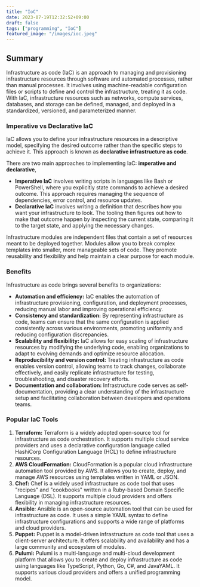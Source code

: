 ```yaml
---
title: "IoC"
date: 2023-07-19T12:32:52+09:00
draft: false
tags: ["programming", "IoC"]
featured_image: "/images/ioc.jpeg"
---
```


## Summary

Infrastructure as code (IaC) is an approach to managing and provisioning infrastructure resources through software and automated processes, rather than manual processes. It involves using machine-readable configuration files or scripts to define and control the infrastructure, treating it as code. With IaC, infrastructure resources such as networks, compute services, databases, and storage can be defined, managed, and deployed in a standardized, versioned, and parameterized manner.


### Imperative vs Declarative IaC

IaC allows you to define your infrastructure resources in a descriptive model, specifying the desired outcome rather than the specific steps to achieve it. This approach is known as **declarative infrastructure as code**.

There are two main approaches to implementing IaC: **imperative and declarative**,
- **Imperative IaC** involves writing scripts in languages like Bash or PowerShell, where you explicitly state commands to achieve a desired outcome. This approach requires managing the sequence of dependencies, error control, and resource updates.
- **Declarative IaC** involves writing a definition that describes how you want your infrastructure to look. The tooling then figures out how to make that outcome happen by inspecting the current state, comparing it to the target state, and applying the necessary changes.

Infrastructure modules are independent files that contain a set of resources meant to be deployed together. Modules allow you to break complex templates into smaller, more manageable sets of code. They promote reusability and flexibility and help maintain a clear purpose for each module.

### Benefits

Infrastructure as code brings several benefits to organizations:

- **Automation and efficiency:** IaC enables the automation of infrastructure provisioning, configuration, and deployment processes, reducing manual labor and improving operational efficiency.
- **Consistency and standardization:** By representing infrastructure as code, teams can ensure that the same configuration is applied consistently across various environments, promoting uniformity and reducing configuration discrepancies.
- **Scalability and flexibility:** IaC allows for easy scaling of infrastructure resources by modifying the underlying code, enabling organizations to adapt to evolving demands and optimize resource allocation.
- **Reproducibility and version control:** Treating infrastructure as code enables version control, allowing teams to track changes, collaborate effectively, and easily replicate infrastructure for testing, troubleshooting, and disaster recovery efforts.
- **Documentation and collaboration:** Infrastructure code serves as self-documentation, providing a clear understanding of the infrastructure setup and facilitating collaboration between developers and operations teams.

### Popular IaC Tools 
1. **Terraform:** Terraform is a widely adopted open-source tool for infrastructure as code orchestration. It supports multiple cloud service providers and uses a declarative configuration language called HashiCorp Configuration Language (HCL) to define infrastructure resources.
2. **AWS CloudFormation:** CloudFormation is a popular cloud infrastructure automation tool provided by AWS. It allows you to create, deploy, and manage AWS resources using templates written in YAML or JSON.
3. **Chef:** Chef is a widely used infrastructure as code tool that uses "recipes" and "cookbooks" written in a Ruby-based Domain Specific Language (DSL). It supports multiple cloud providers and offers flexibility in managing infrastructure resources.
4. **Ansible**: Ansible is an open-source automation tool that can be used for infrastructure as code. It uses a simple YAML syntax to define infrastructure configurations and supports a wide range of platforms and cloud providers.
5. **Puppet:** Puppet is a model-driven infrastructure as code tool that uses a client-server architecture. It offers scalability and availability and has a large community and ecosystem of modules.
6. **Pulumi:** Pulumi is a multi-language and multi-cloud development platform that allows you to create and deploy infrastructure as code using languages like TypeScript, Python, Go, C#, and JavaYAML. It supports various cloud providers and offers a unified programming model.


